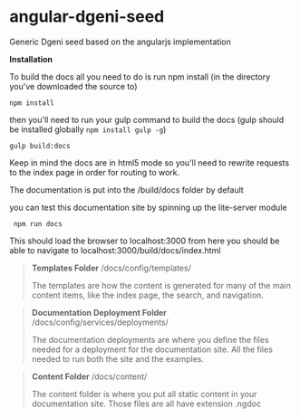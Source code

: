 # angular-dgeni-seed
Generic Dgeni seed based on the angularjs implementation

**Installation**

To build the docs all you need to do is run npm install (in the directory you've downloaded the source to)

` npm install `

then you'll need to run your gulp command to build the docs (gulp should be installed globally `npm install gulp -g`)

` gulp build:docs `

Keep in mind the docs are in html5 mode so you'll need to rewrite requests to the index page in order for routing to work.

The documentation is put into the /build/docs folder by default

you can test this documentation site by spinning up the lite-server module

` npm run docs` 

This should load the browser to localhost:3000 from here you should be able to navigate to localhost:3000/build/docs/index.html


> **Templates Folder**
> /docs/config/templates/
> 
> The templates are how the content is generated for many of the main content items, like the index page, the search, and navigation. 

> **Documentation Deployment Folder**
> /docs/config/services/deployments/
> 
> The documentation deployments are where you define the files needed for a deployment for the documentation site. All the files needed to run both the site and the examples.

> **Content Folder**
> /docs/content/
>
>The content folder is where you put all static content in your documentation site. Those files are all have extension .ngdoc


